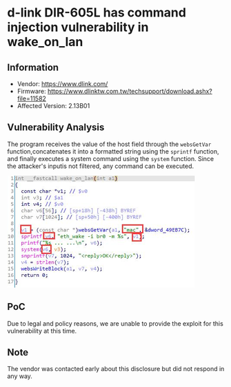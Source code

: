 # d-link DIR-605L has  command injection vulnerability  in wake_on_lan



## Information

- Vendor: https://www.dlink.com/
- Firmware: https://www.dlinktw.com.tw/techsupport/download.ashx?file=11582
- Affected Version: 2.13B01



## Vulnerability Analysis

The program receives the value of the host field through the `websGetVar` function,concatenates it into a formatted string using the `sprintf` function, and finally executes a system command using the `system` function. Since the attacker's inputis not filtered, any command can be executed.

![code](code.jpg)

## PoC

 Due to legal and policy reasons, we are unable to provide the exploit for this  vulnerability at this time.



##  Note

The vendor was contacted early about this disclosure but did not respond in any  way.

